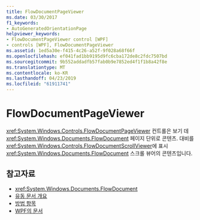 ```yaml
---
title: FlowDocumentPageViewer
ms.date: 03/30/2017
f1_keywords:
- AutoGeneratedOrientationPage
helpviewer_keywords:
- FlowDocumentPageViewer control [WPF]
- controls [WPF], FlowDocumentPageViewer
ms.assetid: 1ed5a30e-f415-4c26-a52f-9f028a68f66f
ms.openlocfilehash: ef041fad1bb9195d9fc6cba172de8c2fdc7507bd
ms.sourcegitcommit: 9b552addadfb57fab0b9e7852ed4f1f1b8a42f8e
ms.translationtype: MT
ms.contentlocale: ko-KR
ms.lasthandoff: 04/23/2019
ms.locfileid: "61911741"
---
```

# <a name="flowdocumentpageviewer"></a>FlowDocumentPageViewer
<xref:System.Windows.Controls.FlowDocumentPageViewer> 컨트롤은 보기 데 <xref:System.Windows.Documents.FlowDocument> 페이지 단위로 콘텐츠. 대비를 <xref:System.Windows.Controls.FlowDocumentScrollViewer>에 표시 <xref:System.Windows.Documents.FlowDocument> 스크롤 뷰어의 콘텐츠입니다.  
  
## <a name="see-also"></a>참고자료

- <xref:System.Windows.Documents.FlowDocument>
- [유동 문서 개요](../advanced/flow-document-overview.md)
- [방법 항목](../advanced/flow-content-elements-how-to-topics.md)
- [WPF의 문서](../advanced/documents-in-wpf.md)
